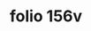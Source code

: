 ---
layout: edition
title: folio 156v
manuscript: Turin, Biblioteca Nazionale, MS N.III.19
sigla: T
iip: t156v.tif
milestone: 312
---